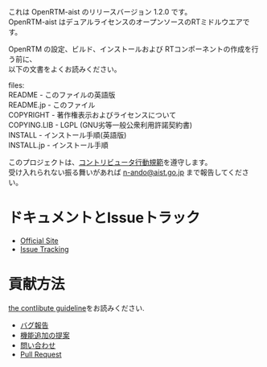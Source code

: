 これは OpenRTM-aist のリリースバージョン 1.2.0 です。  
OpenRTM-aist はデュアルライセンスのオープンソースのRTミドルウエアです。  

OpenRTM の設定、ビルド、インストールおよび RTコンポーネントの作成を行う前に、  
以下の文書をよくお読みください。

files:  
README      - このファイルの英語版  
README.jp   - このファイル  
COPYRIGHT   - 著作権表示およびライセンスについて  
COPYING.LIB - LGPL (GNU劣等一般公衆利用許諾契約書)  
INSTALL     - インストール手順(英語版)  
INSTALL.jp  - インストール手順  

このプロジェクトは、[コントリビュータ行動規範](CODE_OF_CONDUCT.md)を遵守します。  
受け入れられない振る舞いがあれば n-ando@aist.go.jp まで報告してください。  

# ドキュメントとIssueトラック  
- [Official Site](http://openrtm.org)
- [Issue Tracking](https://github.com/OpenRTM/OpenRTM-aist/issues)

# 貢献方法  
[the contlibute guideline](https://github.com/OpenRTM/OpenRTM-aist/wiki/How-to-Contribute)をお読みください.

- [バグ報告](https://github.com/OpenRTM/OpenRTM-aist/wiki/How-to-Contribute#バグ報告)
- [機能追加の提案](https://github.com/OpenRTM/OpenRTM-aist/wiki/How-to-Contribute#機能追加の提案)
- [問い合わせ](https://github.com/OpenRTM/OpenRTM-aist/wiki/How-to-Contribute#問い合わせ)
- [Pull Request](https://github.com/OpenRTM/OpenRTM-aist/wiki/How-to-Contribute#pull-request)